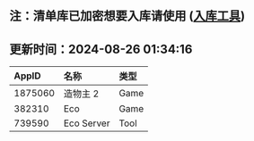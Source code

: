 ## 注：清单库已加密想要入库请使用 ([入库工具](https://github.com/BlankTMing/ManifestAutoUpdate/releases))

## 更新时间：2024-08-26 01:34:16
| AppID | 名称 | 类型  |
| :-------------------- | :----------------------------- | :----------- |
| 1875060 | 造物主 2| Game |
| 382310 | Eco| Game |
| 739590 | Eco Server| Tool |
